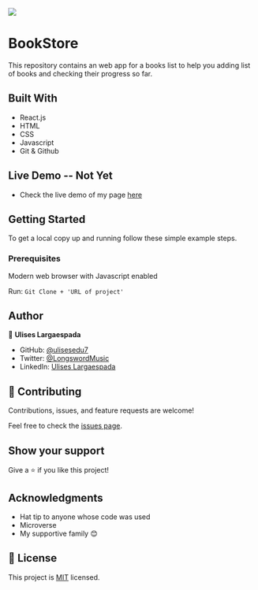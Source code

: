 ![](https://img.shields.io/badge/Microverse-blueviolet)
# BookStore

This repository contains an web app for a books list to help you adding list of books and checking their progress so far.

## Built With

- React.js
- HTML
- CSS
- Javascript
- Git & Github

## Live Demo -- Not Yet
- Check the live demo of my page [here]()

## Getting Started

To get a local copy up and running follow these simple example steps.

### Prerequisites

Modern web browser with Javascript enabled

Run: `Git Clone + 'URL of project'`

## Author

👤 **Ulises Largaespada**

- GitHub: [@ulisesedu7](https://github.com/ulisesedu7)
- Twitter: [@LongswordMusic](https://twitter.com/LongswordMusic)
- LinkedIn: [Ulises Largaespada](https://www.linkedin.com/in/ulises-largaespada-45570b1a4/)

## 🤝 Contributing

Contributions, issues, and feature requests are welcome!

Feel free to check the [issues page](../../issues/).

## Show your support

Give a ⭐️ if you like this project!

## Acknowledgments

- Hat tip to anyone whose code was used
- Microverse
- My supportive family 😊

## 📝 License

This project is [MIT](./MIT.md) licensed.
